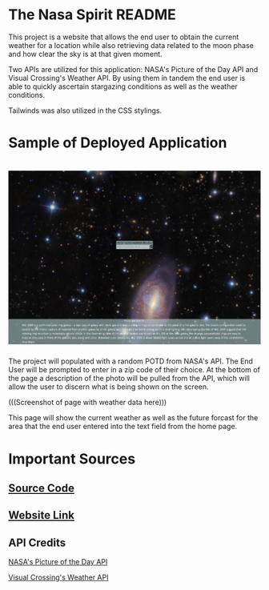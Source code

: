 # The Nasa Spirit README
This project is a website that allows the end user to obtain the current weather for a location while also retrieving data related to the moon phase and how clear the sky is at that given moment. 

Two APIs are utilized for this application: NASA's Picture of the Day API and Visual Crossing's Weather API. By using them in tandem the end user is able to quickly ascertain stargazing conditions as well as the weather conditions.

Tailwinds was also utilized in the CSS stylings. 

 # Sample of Deployed Application
# ![Portfolio Layout](./nasa-spirit-screenshot.png)

The project will populated with a random POTD from NASA's API. The End User will be prompted to enter in a zip code of their choice. At the bottom of the page a description of the photo will be pulled from the API, which will allow the user to discern what is being shown on the screen.

(((Screenshot of page with weather data here)))

This page will show the current weather as well as the future forcast for the area that the end user entered into the text field from the home page. 


# Important Sources

## <a href="https://aubree-alexander.github.io/the-nasa-spirit/"> Source Code </a> 

## <a href= "https://aubree-alexander.github.io/the-nasa-spirit/"> Website Link </a>


## API Credits

<a href="https://github.com/nasa/apod-api">NASA's Picture of the Day API</a>

<a href="https://www.visualcrossing.com/weather-api"> Visual Crossing's Weather API </a>